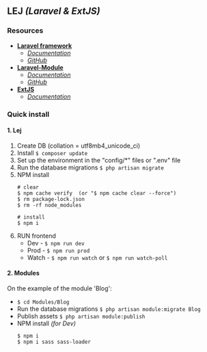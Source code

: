 ## LEJ ***(Laravel & ExtJS)***

### Resources

- **[Laravel framework](https://laravel.com/)**
    - *[Documentation](https://laravel.com/docs/5.8)*
    - *[GitHub](https://github.com/laravel/laravel)*
- **[Laravel-Module](https://github.com/nWidart/laravel-modules)**
    - *[Documentation](https://nwidart.com/laravel-modules/v4/introduction)*
    - *[GitHub](https://github.com/nWidart/laravel-modules)*
- **[ExtJS](http://www.sencha.com/)**
    - *[Documentation](https://docs.sencha.com/)*


### Quick install

#### 1. Lej

1. Create DB (collation = utf8mb4_unicode_ci)
2. Install ```$ composer update```
3. Set up the environment in the "config/*" files or ".env" file
4. Run the database migrations ```$ php artisan migrate```
5. NPM install
    ```npm
    # clear
    $ npm cache verify  (or "$ npm cache clear --force")
    $ rm package-lock.json
    $ rm -rf node_modules
    
    # install
    $ npm i
    ```
6. RUN frontend
    * Dev - ```$ npm run dev```
    * Prod - ```$ npm run prod```
    * Watch - ```$ npm run watch``` or ```$ npm run watch-poll```


#### 2. Modules

On the example of the module 'Blog':
- ```$ cd Modules/Blog```
- Run the database migrations ```$ php artisan module:migrate Blog```
- Publish assets ```$ php artisan module:publish```
- NPM install *(for Dev)*
    ```npm
    $ npm i
    $ npm i sass sass-loader
    ```
